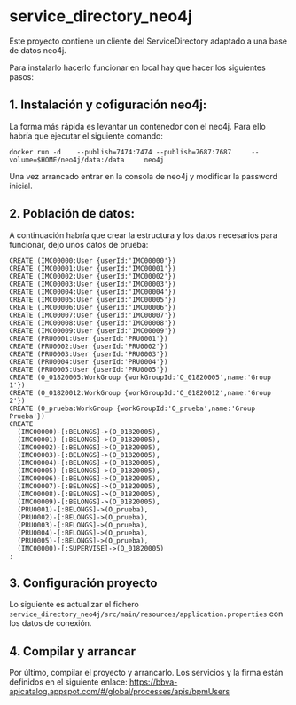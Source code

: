 # service_directory_neo4j

Este proyecto contiene un cliente del ServiceDirectory adaptado a una base de datos neo4j.

Para instalarlo hacerlo funcionar en local hay que hacer los siguientes pasos:

## 1. Instalación y cofiguración neo4j:

La forma más rápida es levantar un contenedor con el neo4j. Para ello habría que ejecutar el siguiente comando:

```
docker run -d    --publish=7474:7474 --publish=7687:7687     --volume=$HOME/neo4j/data:/data     neo4j
```

Una vez arrancado entrar en la consola de neo4j y modificar la password inicial.

## 2. Población de datos:

A continuación habría que crear la estructura y los datos necesarios para funcionar, dejo unos datos de prueba:

```
CREATE (IMC00000:User {userId:'IMC00000'})
CREATE (IMC00001:User {userId:'IMC00001'})
CREATE (IMC00002:User {userId:'IMC00002'})
CREATE (IMC00003:User {userId:'IMC00003'})
CREATE (IMC00004:User {userId:'IMC00004'})
CREATE (IMC00005:User {userId:'IMC00005'})
CREATE (IMC00006:User {userId:'IMC00006'})
CREATE (IMC00007:User {userId:'IMC00007'})
CREATE (IMC00008:User {userId:'IMC00008'})
CREATE (IMC00009:User {userId:'IMC00009'})
CREATE (PRU0001:User {userId:'PRU0001'})
CREATE (PRU0002:User {userId:'PRU0002'})
CREATE (PRU0003:User {userId:'PRU0003'})
CREATE (PRU0004:User {userId:'PRU0004'})
CREATE (PRU0005:User {userId:'PRU0005'})
CREATE (O_01820005:WorkGroup {workGroupId:'O_01820005',name:'Group 1'})
CREATE (O_01820012:WorkGroup {workGroupId:'O_01820012',name:'Group 2'})
CREATE (O_prueba:WorkGroup {workGroupId:'O_prueba',name:'Group Prueba'})
CREATE
  (IMC00000)-[:BELONGS]->(O_01820005),
  (IMC00001)-[:BELONGS]->(O_01820005),
  (IMC00002)-[:BELONGS]->(O_01820005),
  (IMC00003)-[:BELONGS]->(O_01820005),
  (IMC00004)-[:BELONGS]->(O_01820005),
  (IMC00005)-[:BELONGS]->(O_01820005),
  (IMC00006)-[:BELONGS]->(O_01820005),
  (IMC00007)-[:BELONGS]->(O_01820005),
  (IMC00008)-[:BELONGS]->(O_01820005),
  (IMC00009)-[:BELONGS]->(O_01820005),
  (PRU0001)-[:BELONGS]->(O_prueba),
  (PRU0002)-[:BELONGS]->(O_prueba),
  (PRU0003)-[:BELONGS]->(O_prueba),
  (PRU0004)-[:BELONGS]->(O_prueba),
  (PRU0005)-[:BELONGS]->(O_prueba),
  (IMC00000)-[:SUPERVISE]->(O_01820005)
;
```

## 3. Configuración proyecto

Lo siguiente es actualizar el fichero `service_directory_neo4j/src/main/resources/application.properties` con los datos de conexión.

## 4. Compilar y arrancar

Por último, compilar el proyecto y arrancarlo. Los servicios y la firma están definidos en el siguiente enlace:
https://bbva-apicatalog.appspot.com/#/global/processes/apis/bpmUsers

